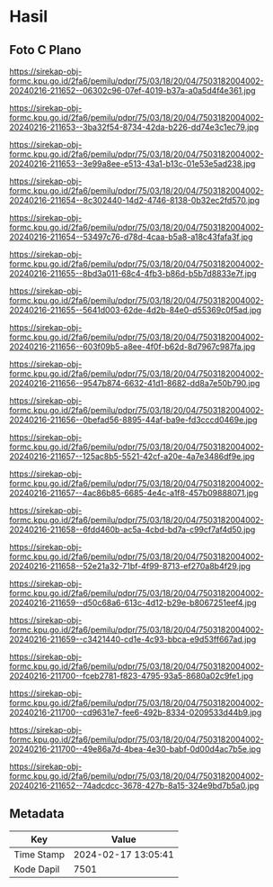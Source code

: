 # Hasil

## Foto C Plano

https://sirekap-obj-formc.kpu.go.id/2fa6/pemilu/pdpr/75/03/18/20/04/7503182004002-20240216-211652--06302c96-07ef-4019-b37a-a0a5d4f4e361.jpg

https://sirekap-obj-formc.kpu.go.id/2fa6/pemilu/pdpr/75/03/18/20/04/7503182004002-20240216-211653--3ba32f54-8734-42da-b226-dd74e3c1ec79.jpg

https://sirekap-obj-formc.kpu.go.id/2fa6/pemilu/pdpr/75/03/18/20/04/7503182004002-20240216-211653--3e99a8ee-e513-43a1-b13c-01e53e5ad238.jpg

https://sirekap-obj-formc.kpu.go.id/2fa6/pemilu/pdpr/75/03/18/20/04/7503182004002-20240216-211654--8c302440-14d2-4746-8138-0b32ec2fd570.jpg

https://sirekap-obj-formc.kpu.go.id/2fa6/pemilu/pdpr/75/03/18/20/04/7503182004002-20240216-211654--53497c76-d78d-4caa-b5a8-a18c43fafa3f.jpg

https://sirekap-obj-formc.kpu.go.id/2fa6/pemilu/pdpr/75/03/18/20/04/7503182004002-20240216-211655--8bd3a011-68c4-4fb3-b86d-b5b7d8833e7f.jpg

https://sirekap-obj-formc.kpu.go.id/2fa6/pemilu/pdpr/75/03/18/20/04/7503182004002-20240216-211655--5641d003-62de-4d2b-84e0-d55369c0f5ad.jpg

https://sirekap-obj-formc.kpu.go.id/2fa6/pemilu/pdpr/75/03/18/20/04/7503182004002-20240216-211656--603f09b5-a8ee-4f0f-b62d-8d7967c987fa.jpg

https://sirekap-obj-formc.kpu.go.id/2fa6/pemilu/pdpr/75/03/18/20/04/7503182004002-20240216-211656--9547b874-6632-41d1-8682-dd8a7e50b790.jpg

https://sirekap-obj-formc.kpu.go.id/2fa6/pemilu/pdpr/75/03/18/20/04/7503182004002-20240216-211656--0befad56-8895-44af-ba9e-fd3cccd0469e.jpg

https://sirekap-obj-formc.kpu.go.id/2fa6/pemilu/pdpr/75/03/18/20/04/7503182004002-20240216-211657--125ac8b5-5521-42cf-a20e-4a7e3486df9e.jpg

https://sirekap-obj-formc.kpu.go.id/2fa6/pemilu/pdpr/75/03/18/20/04/7503182004002-20240216-211657--4ac86b85-6685-4e4c-a1f8-457b09888071.jpg

https://sirekap-obj-formc.kpu.go.id/2fa6/pemilu/pdpr/75/03/18/20/04/7503182004002-20240216-211658--6fdd460b-ac5a-4cbd-bd7a-c99cf7af4d50.jpg

https://sirekap-obj-formc.kpu.go.id/2fa6/pemilu/pdpr/75/03/18/20/04/7503182004002-20240216-211658--52e21a32-71bf-4f99-8713-ef270a8b4f29.jpg

https://sirekap-obj-formc.kpu.go.id/2fa6/pemilu/pdpr/75/03/18/20/04/7503182004002-20240216-211659--d50c68a6-613c-4d12-b29e-b8067251eef4.jpg

https://sirekap-obj-formc.kpu.go.id/2fa6/pemilu/pdpr/75/03/18/20/04/7503182004002-20240216-211659--c3421440-cd1e-4c93-bbca-e9d53ff667ad.jpg

https://sirekap-obj-formc.kpu.go.id/2fa6/pemilu/pdpr/75/03/18/20/04/7503182004002-20240216-211700--fceb2781-f823-4795-93a5-8680a02c9fe1.jpg

https://sirekap-obj-formc.kpu.go.id/2fa6/pemilu/pdpr/75/03/18/20/04/7503182004002-20240216-211700--cd9631e7-fee6-492b-8334-0209533d44b9.jpg

https://sirekap-obj-formc.kpu.go.id/2fa6/pemilu/pdpr/75/03/18/20/04/7503182004002-20240216-211700--49e86a7d-4bea-4e30-babf-0d00d4ac7b5e.jpg

https://sirekap-obj-formc.kpu.go.id/2fa6/pemilu/pdpr/75/03/18/20/04/7503182004002-20240216-211652--74adcdcc-3678-427b-8a15-324e9bd7b5a0.jpg


## Metadata

| Key        | Value               |
| ---------- | ------------------- |
| Time Stamp | 2024-02-17 13:05:41 |
| Kode Dapil | 7501                |



